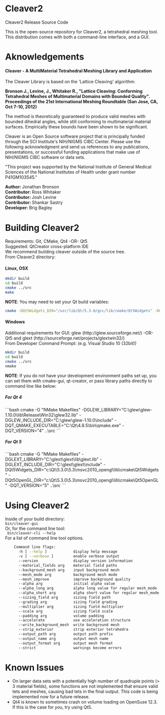 Cleaver2
========

Cleaver2 Release Source Code

This is the open-source repository for Cleaver2, a tetrahedral meshing tool. 
This distribution comes with both a command-line interface, and a GUI.

Aknowledgements
========

<h4>Cleaver - A MultiMaterial Tetrahedral Meshing Library and Application</h4>

The Cleaver Library is based on the 'Lattice Cleaving' algorithm:

<strong>Bronson J., Levine, J., Whitaker R., "Lattice Cleaving: Conforming Tetrahedral Meshes of Multimaterial Domains with Bounded Quality". Proceedings of the 21st International Meshing Roundtable (San Jose, CA, Oct 7-10, 2012)</strong>

The method is theoretically guaranteed to produce valid meshes with bounded dihedral angles, while still conforming to multimaterial material surfaces. Empirically these bounds have been shown to be significant.

Cleaver is an Open Source software project that is principally funded through the SCI Institute's NIH/NIGMS CIBC Center. Please use the following acknowledgment and send us references to any publications, presentations, or successful funding applications that make use of NIH/NIGMS CIBC software or data sets.

"This project was supported by the National Institute of General Medical Sciences of the National Institutes of Health under grant number P41GM103545."

<strong>Author: </strong> Jonathan Bronson<br/>
<strong>Contributor: </strong> Ross Whitaker<br/>
<strong>Contributor: </strong> Josh Levine<br/>
<strong>Contributor: </strong> Shankar Sastry<br/>
<strong>Developer: </strong> Brig Bagley<br/>

Building Cleaver2
========
Requirements: Git, CMake, Qt4 -OR- Qt5<br/>
Suggested:  QtCreator cross-platform IDE<br/>
We recommend building cleaver outside of the source tree. <br/>
From Cleaver2 directory:<br/>

<h4>Linux, OSX</h4>

```bash
mkdir build
cd build
cmake ../src
make
```

**NOTE**: You may need to set your Qt build variables:

```bash
cmake -DQt5Widgets_DIR="/usr/lib/Qt/5.3.0/gcc/lib/cmake/Qt5Widgets" -DQt5OpenGL_DIR="/usr/lib/Qt/5.3.0/gcc/lib/cmake/Qt5OpenGL"../src 
```

<h4>Windows</h4>
Additional requirements for GUI: glew (<link>http://glew.sourceforge.net/</link>) -OR- Qt5 and glext
(<link>http://sourceforge.net/projects/glextwin32/</link>)<br/>
From Developer Command Prompt: (e.g.  Visual Studio 10 (32bit)) <br/>

```bash
mkdir build
cd build
cmake ../src
nmake
```


**NOTE**: If you do not have your development environment paths set up, you can set them with cmake-gui, qt-creator, or pass library paths directly to command line like below:<br/>

<h5>For Qt 4</h5>
```bash
cmake -G "NMake Makefiles" -DGLEW_LIBRARY="C:\glew\glew-1.10.0\lib\Release\Win32\glew32.lib" -DGLEW_INCLUDE_DIR="C:\glew\glew-1.10.0\include" -DQT_QMAKE_EXECUTABLE="C:\Qt\4.8.5\bin\qmake.exe" -DQT_VERSION="4" ..\src
```
<h5>For Qt 5</h5>
```bash
cmake -G "NMake Makefiles" -DGLEXT_LIBRARY="C:\glext\glext\lib\glext.lib" -DGLEXT_INCLUDE_DIR="C:\glext\glext\include" -DQt5Widgets_DIR="c:\Qt\5.3.0\5.3\msvc2010_opengl\lib\cmake\Qt5Widgets" -DQt5OpenGL_DIR="c:\Qt\5.3.0\5.3\msvc2010_opengl\lib\cmake\Qt5OpenGL"  -DQT_VERSION="5" ..\src
```

Using Cleaver2
========
Inside of your build directory:<br/>
<code>bin/cleaver-gui</code><br/>
Or, for the command line tool:<br/>
<code> bin/cleaver-cli --help</code><br/>
For a list of command line tool options.

```bash
    Command line flags:
      -h [ --help ]            display help message
      -v [ --verbose ]         enable verbose output
      --version                display version information
      --material_fields arg    material field paths
      --background_mesh arg    input background mesh
      --mesh_mode arg          background mesh mode
      --mesh_improve           improve background quality
      --alpha arg              initial alpha value
      --alpha_long arg         alpha long value for regular mesh_mode
      --alpha_short arg        alpha short value for regular mesh_mode
      --sizing_field arg       sizing field path
      --grading arg            sizing field grading
      --multiplier arg         sizing field multiplier
      --scale arg              sizing field scale
      --padding arg            volume padding
      --accelerate             use acceleration structure
      --write_background_mesh  write background mesh
      --strip_exterior         strip exterior tetrahedra
      --output_path arg        output path prefix
      --output_name arg        output mesh name
      --output_format arg      output mesh format
      --strict                 warnings become errors
```
Known Issues
========

 * On larger data sets with a potentially high number of quadruple points (> 3 material fields), some functions are not implemented that ensure valid tets and meshes, causing bad tets in the final output. This code is being implemented now for a future release.
 * Qt4 is known to sometimes crash on volume loading on OpenSuse 12.3. If this is the case for you, try using Qt5.
